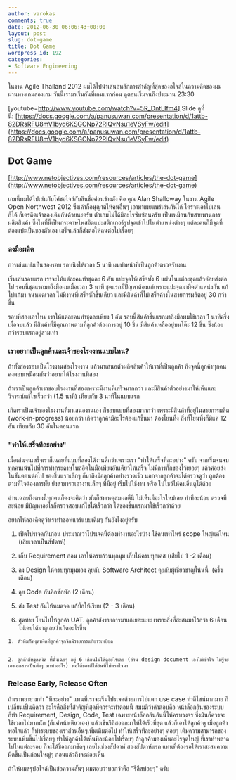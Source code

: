 ```yaml
---
author: varokas
comments: true
date: 2012-06-30 06:06:43+00:00
layout: post
slug: dot-game
title: Dot Game
wordpress_id: 192
categories:
- Software Engineering
---
```


ในงาน Agile Thailand 2012 ผมได้ไปนำเสนอหลักการสำคัญที่สุดของอไจล์ในความคิดของผม ผ่านทางเกมสองเกม วันนี้เรามาเริ่มกันที่เกมแรกก่อน ดูตอนเริ่มจนถึงประมาน 23:30

[youtube=http://www.youtube.com/watch?v=5R_DntLIfm4]
Slide ดูที่นี่: [https://docs.google.com/a/panusuwan.com/presentation/d/1attb-82DRsRFU8mV1byd6KSGCNp72RlQvNsu1eVSyFw/edit](https://docs.google.com/a/panusuwan.com/presentation/d/1attb-82DRsRFU8mV1byd6KSGCNp72RlQvNsu1eVSyFw/edit)


## Dot Game


[http://www.netobjectives.com/resources/articles/the-dot-game](http://www.netobjectives.com/resources/articles/the-dot-game)

เกมนี้ผมได้ไปเล่นกับโค้ชอไจล์กับลีนชื่อค่อนข้างดัง คือ คุณ Alan Shalloway ในงาน Agile Open Northwest 2012 ซึ่งเค้าก็อนุญาตให้คนอื่นๆ เอามาเผยแพร่เล่นกันได้ ใครจะเอาไปเล่นก็ได้ ก็เครดิตเจ้าของเดิมกันด้วยนะครับ ตัวเกมไม่ได้มีอะไรซับซ้อนครับ เป็นเหมือนกับสายพานการผลิตสินค้า ซึ่งในที่นี้เป็นกระดาษโพสอิตแปะสติกเกอร์รูปจุดเข้าไปในตำแหน่งต่างๆ แต่ละคนก็มีจุดที่ต้องแปะเป็นของตัวเอง เสร็จแล้วก็ส่งต่อให้คนต่อไปเรื่อยๆ


### ลงมือผลิต


การเล่นแบ่งเป็นสองรอบ รอบนึงให้เวลา 5 นาที ผมทำหน้าที่เป็นลูกค้าตรวจรับงาน

เริ่มเล่นรอบแรก เราจะให้แต่ละคนทำชุดละ 6 อัน แปะจุดให้เสร็จทั้ง 6 แผ่นในแต่ละชุดแล้วค่อยส่งต่อไป รอบนี้ชุดแรกมาถึงมือผมเมื่อเวลา 3 นาที ชุดแรกมีปัญหาต้องแก้เพราะแปะจุดมาผิดตำแหน่งกัน แก้ไปแก้มา จนหมดเวลา ไม่มีงานที่เสร็จซักชิ้นเดียว และมีสินค้าที่ไม่เสร็จค้างในสายการผลิตอยู่ 30 กว่าชิ้น

รอบที่สองเอาใหม่ เราให้แต่ละคนทำชุดละเพียง 1 อัน รอบนี้สินค้าชิ้นแรกมาถึงมือผมใช้เวลา 1 นาทีครึ่ง เมื่อจบแล้ว มีสินค้าที่มีคุณภาพตามที่ลูกค้าต้องการอยู่ 10 ชิ้น มีสินค้าเหลืออยู่บนโต๊ะ 12 ชิ้น ซึ่งน้อยกว่ารอบแรกอยู่สามเท่า


### เราอยากเป็นลูกค้าและเจ้าของโรงงานแบบไหน?


ถ้าทั้งสองรอบเป็นโรงงานสองโรงงาน แล้วมาเสนอตัวผลิตสินค้าให้เราที่เป็นลูกค้า ถึงจุดนี้ลูกค้าทุกคนคงตอบเหมือนกันว่าอยากได้โรงงานที่สอง

ถ้าเราเป็นลูกค้าเราชอบโรงงานที่สองเพราะมีงานที่เสร็จมากกว่า และมีสินค้าตัวอย่างมาให้เห็นและวิจารณ์แก้ไขเร็วกว่า (1.5 นาที) เทียบกับ 3 นาทีในแบบแรก

เกิดเราเป็นเจ้าของโรงงานที่มาเสนองานเอง ก็ชอบแบบที่สองมากกว่า เพราะมีสินค้าที่อยู่ในสายการผลิต (work-in-progress) น้อยกว่า เกิดว่าลูกค้ามีอะไรต้องแก้ขึ้นมา ต้องโยนทิ้ง สิ่งที่โยนทิ้งก็มีแค่ 12 อัน เทียบกับ 30 อันในตอนแรก


### "ทำให้เสร็จทีละอย่าง"


เมื่อเล่นจนเสร็จเราก็เฉลยที่แบบที่สองได้งานดีกว่าเพราะเรา "ทำให้เสร็จทีละอย่าง" ครับ จากเริ่มจนจบ ทุกคนเน้นไปที่การทำกระดาษโพสอิตในมือเพียงอันเดียวให้เสร็จ ไม่มีการกั๊กของไว้เยอะๆ แล้วค่อยส่งในขั้นตอนต่อไป ของชิ้นแรกเล็กๆ ก็มาถึงมือลูกค้าอย่างรวดเร็ว นอกจากลูกค้าจะได้ตรวจดูว่า ถูกต้องตามที่ใจต้องการมั๊ย ยังสามารถเอางานเล็กๆ ที่มีอยู่ เริ่มไปใช้งาน หรือ ไปโชว์ให้คนอื่นดูได้ด้วย

อ่านเฉลยถึงตรงนี้ทุกคนก็คงจะคิดว่า มันก็สมเหตุสมผลดีนิ ไม่เห็นมีอะไรใหม่เลย ทำทีละน้อย ตรวจทีละน้อย มีปัญหาอะไรก็ตรวจสอบแก้ไขได้เร็วกว่า ได้ของชิ้นแรกมาใช้เร็วกว่าด้วย

อยากให้ลองคิดดูว่าเราทำซอฟแวร์แบบเดิมๆ กันยังไงอยู่ครับ



	
  1. เปิดโปรเจคกันก่อน ประมาณว่าโปรเจคนี้ต้องทำงานอะไรบ้าง ใช้คนเท่าไหร่ scope ใหญ่แค่ไหน (เสียเวลาเป็นสัปดาห์)

	
  2. เก็บ Requirement ก่อน เอาให้ครบถ้วนทุกมุม เก็บให้ครบทุกเคส (เสียไป 1 -2 เดือน)

	
  3. ลง Design ให้ครบทุกมุมมอง คุยกับ Software Architect คุยกับผู้เชี่ยวชาญโน่นนี่  (ครึ่งเดือน)

	
  4. ลุย Code กันอีกซักพัก (2 เดือน)

	
  5. ส่ง Test กันให้หมดจด แก้บั๊กให้เรียบ (2 - 3 เดือน)

	
  6. สุดท้าย โยนไปให้ลูกค้า UAT. ลูกค้าส่งรายการมาแก้เยอะแยะ เพราะสิ่งที่สะสมมาไว้กว่า 6 เดือน ไม่เคยได้มาดูเลยว่าเกิดอะไรขึ้น

	
    1. ตัวทีมก็หงุดหงิดที่ลูกค้าจุกจิกมีรายการแก้ยาวเหยียด

	
    2. ลูกค้าก็หงุดหงิด ที่นั่งเฉยๆ อยู่ 6 เดือนไม่ได้ดูอะไรเลย (อ่าน design document เองไม่เข้าใจ ไม่รู้จะเอาเอกสารเป็นตั้งๆ มาทำอะไร) พอได้ของก็ได้อันที่ไม่ตรงใจมา







### Release Early, Release Often


ถ้าเราพยายามทำ "ทีละอย่าง" แทนที่เราจะเริ่มโปรเจคด้วยการไปแตก use case ทำดีไซน์มากมาย ก็เปลี่ยนเป็นคิดว่า อะไรคือสิ่งที่สำคัญที่สุดที่ควรจะทำตอนนี้ สมมติว่าคำตอบคือ หน้าล็อกอินของระบบ ก็ทำ Requirement, Design, Code, Test เฉพาะหน้าล็อกอินอันนี้ให้ครบวงจร ซึ่งมันก็ควรจะใช้เวลาไม่มากนัก (ก็แค่หน้าเดียวเอง) แล้วเข็นรีลีสออกมาให้ได้เร็วที่สุด แล้วก็เอาให้ลูกค้าดู เมื่อลูกค้าพอใจแล้ว ก็ทำระบบของเราส่วนอื่นๆเพิ่มเติมต่อไป ทำให้เสร็จทีละอย่างๆ ค่อยๆ เติมความสามารถของระบบเพิ่มขึ้นไปเรื่อยๆ ทำให้ลูกค้าได้เห็นทีละน้อยไปเรื่อยๆ ถ้าลูกค้ามองเห็นอะไรจุดใหญ่ ที่เราทำพลาดไปในแต่ละรอบ ก็จะได้ชี้ออกมาชัดๆ เลยในช่วงสัปดาห์ สองสัปดาห์แรก แทนที่ต้องรอให้เราสะสมความผิดขึ้นเป็นก้อนใหญ่ๆ ก่อนแล้วถึงจะค่อยเห็น

ถ้าให้ผมสรุปอไจล์เป็นข้อความสั้นๆ ผมตอบว่าบอกว่าคือ "รีลีสบ่อยๆ" ครับ

